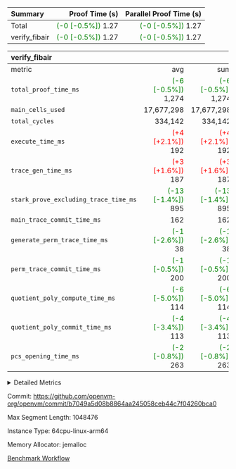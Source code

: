 | Summary | Proof Time (s) | Parallel Proof Time (s) |
|:---|---:|---:|
| Total | <span style='color: green'>(-0 [-0.5%])</span> 1.27 | <span style='color: green'>(-0 [-0.5%])</span> 1.27 |
| verify_fibair | <span style='color: green'>(-0 [-0.5%])</span> 1.27 | <span style='color: green'>(-0 [-0.5%])</span> 1.27 |


| verify_fibair |||||
|:---|---:|---:|---:|---:|
|metric|avg|sum|max|min|
| `total_proof_time_ms ` | <span style='color: green'>(-6 [-0.5%])</span> 1,274 | <span style='color: green'>(-6 [-0.5%])</span> 1,274 | <span style='color: green'>(-6 [-0.5%])</span> 1,274 | <span style='color: green'>(-6 [-0.5%])</span> 1,274 |
| `main_cells_used     ` |  17,677,298 |  17,677,298 |  17,677,298 |  17,677,298 |
| `total_cycles        ` |  334,142 |  334,142 |  334,142 |  334,142 |
| `execute_time_ms     ` | <span style='color: red'>(+4 [+2.1%])</span> 192 | <span style='color: red'>(+4 [+2.1%])</span> 192 | <span style='color: red'>(+4 [+2.1%])</span> 192 | <span style='color: red'>(+4 [+2.1%])</span> 192 |
| `trace_gen_time_ms   ` | <span style='color: red'>(+3 [+1.6%])</span> 187 | <span style='color: red'>(+3 [+1.6%])</span> 187 | <span style='color: red'>(+3 [+1.6%])</span> 187 | <span style='color: red'>(+3 [+1.6%])</span> 187 |
| `stark_prove_excluding_trace_time_ms` | <span style='color: green'>(-13 [-1.4%])</span> 895 | <span style='color: green'>(-13 [-1.4%])</span> 895 | <span style='color: green'>(-13 [-1.4%])</span> 895 | <span style='color: green'>(-13 [-1.4%])</span> 895 |
| `main_trace_commit_time_ms` |  162 |  162 |  162 |  162 |
| `generate_perm_trace_time_ms` | <span style='color: green'>(-1 [-2.6%])</span> 38 | <span style='color: green'>(-1 [-2.6%])</span> 38 | <span style='color: green'>(-1 [-2.6%])</span> 38 | <span style='color: green'>(-1 [-2.6%])</span> 38 |
| `perm_trace_commit_time_ms` | <span style='color: green'>(-1 [-0.5%])</span> 200 | <span style='color: green'>(-1 [-0.5%])</span> 200 | <span style='color: green'>(-1 [-0.5%])</span> 200 | <span style='color: green'>(-1 [-0.5%])</span> 200 |
| `quotient_poly_compute_time_ms` | <span style='color: green'>(-6 [-5.0%])</span> 114 | <span style='color: green'>(-6 [-5.0%])</span> 114 | <span style='color: green'>(-6 [-5.0%])</span> 114 | <span style='color: green'>(-6 [-5.0%])</span> 114 |
| `quotient_poly_commit_time_ms` | <span style='color: green'>(-4 [-3.4%])</span> 113 | <span style='color: green'>(-4 [-3.4%])</span> 113 | <span style='color: green'>(-4 [-3.4%])</span> 113 | <span style='color: green'>(-4 [-3.4%])</span> 113 |
| `pcs_opening_time_ms ` | <span style='color: green'>(-2 [-0.8%])</span> 263 | <span style='color: green'>(-2 [-0.8%])</span> 263 | <span style='color: green'>(-2 [-0.8%])</span> 263 | <span style='color: green'>(-2 [-0.8%])</span> 263 |



<details>
<summary>Detailed Metrics</summary>

|  | verify_program_compile_ms | total_cells | stark_prove_excluding_trace_time_ms | quotient_poly_compute_time_ms | quotient_poly_commit_time_ms | perm_trace_commit_time_ms | pcs_opening_time_ms | main_trace_commit_time_ms |
| --- | --- | --- | --- | --- | --- | --- | --- |
|  | 7 | 65,536 | 39 | 2 | 5 | 0 | 23 | 7 | 

| air_name | rows | quotient_deg | main_cols | interactions | constraints | cells |
| --- | --- | --- | --- | --- | --- | --- |
| AccessAdapterAir<2> |  | 2 |  | 5 | 12 |  | 
| AccessAdapterAir<4> |  | 2 |  | 5 | 12 |  | 
| AccessAdapterAir<8> |  | 2 |  | 5 | 12 |  | 
| FibonacciAir | 32,768 | 1 | 2 |  | 5 | 65,536 | 
| FriReducedOpeningAir |  | 2 |  | 39 | 71 |  | 
| JalRangeCheckAir |  | 2 |  | 9 | 14 |  | 
| NativePoseidon2Air<BabyBearParameters>, 1> |  | 2 |  | 136 | 572 |  | 
| PhantomAir |  | 2 |  | 3 | 5 |  | 
| ProgramAir |  | 1 |  | 1 | 4 |  | 
| VariableRangeCheckerAir |  | 1 |  | 1 | 4 |  | 
| VmAirWrapper<AluNativeAdapterAir, FieldArithmeticCoreAir> |  | 2 |  | 15 | 27 |  | 
| VmAirWrapper<BranchNativeAdapterAir, BranchEqualCoreAir<1> |  | 2 |  | 11 | 25 |  | 
| VmAirWrapper<NativeAdapterAir<2, 0>, PublicValuesCoreAir> |  | 2 |  | 11 | 29 |  | 
| VmAirWrapper<NativeLoadStoreAdapterAir<1>, NativeLoadStoreCoreAir<1> |  | 2 |  | 15 | 20 |  | 
| VmAirWrapper<NativeLoadStoreAdapterAir<4>, NativeLoadStoreCoreAir<4> |  | 2 |  | 15 | 20 |  | 
| VmAirWrapper<NativeVectorizedAdapterAir<4>, FieldExtensionCoreAir> |  | 2 |  | 15 | 27 |  | 
| VmConnectorAir |  | 2 |  | 5 | 11 |  | 
| VolatileBoundaryAir |  | 2 |  | 7 | 19 |  | 

| group | trace_gen_time_ms | total_proof_time_ms | total_cycles | total_cells | stark_prove_excluding_trace_time_ms | quotient_poly_compute_time_ms | quotient_poly_commit_time_ms | perm_trace_commit_time_ms | pcs_opening_time_ms | main_trace_commit_time_ms | main_cells_used | generate_perm_trace_time_ms | execute_time_ms |
| --- | --- | --- | --- | --- | --- | --- | --- | --- | --- | --- | --- | --- | --- |
| verify_fibair | 187 | 1,274 | 334,142 | 62,474,410 | 895 | 114 | 113 | 200 | 263 | 162 | 17,677,298 | 38 | 192 | 

| group | air_name | rows | prep_cols | perm_cols | main_cols | cells |
| --- | --- | --- | --- | --- | --- | --- |
| verify_fibair | AccessAdapterAir<2> | 131,072 |  | 16 | 11 | 3,538,944 | 
| verify_fibair | AccessAdapterAir<4> | 65,536 |  | 16 | 13 | 1,900,544 | 
| verify_fibair | AccessAdapterAir<8> | 128 |  | 16 | 17 | 4,224 | 
| verify_fibair | FriReducedOpeningAir | 2,048 |  | 84 | 27 | 227,328 | 
| verify_fibair | JalRangeCheckAir | 32,768 |  | 28 | 12 | 1,310,720 | 
| verify_fibair | NativePoseidon2Air<BabyBearParameters>, 1> | 32,768 |  | 312 | 398 | 23,265,280 | 
| verify_fibair | PhantomAir | 16,384 |  | 12 | 6 | 294,912 | 
| verify_fibair | ProgramAir | 8,192 |  | 8 | 10 | 147,456 | 
| verify_fibair | VariableRangeCheckerAir | 262,144 | 2 | 8 | 1 | 2,359,296 | 
| verify_fibair | VmAirWrapper<AluNativeAdapterAir, FieldArithmeticCoreAir> | 262,144 |  | 36 | 29 | 17,039,360 | 
| verify_fibair | VmAirWrapper<BranchNativeAdapterAir, BranchEqualCoreAir<1> | 32,768 |  | 28 | 23 | 1,671,168 | 
| verify_fibair | VmAirWrapper<NativeLoadStoreAdapterAir<1>, NativeLoadStoreCoreAir<1> | 65,536 |  | 40 | 21 | 3,997,696 | 
| verify_fibair | VmAirWrapper<NativeLoadStoreAdapterAir<4>, NativeLoadStoreCoreAir<4> | 32,768 |  | 40 | 27 | 2,195,456 | 
| verify_fibair | VmAirWrapper<NativeVectorizedAdapterAir<4>, FieldExtensionCoreAir> | 32,768 |  | 36 | 38 | 2,424,832 | 
| verify_fibair | VmConnectorAir | 2 | 1 | 16 | 5 | 42 | 
| verify_fibair | VolatileBoundaryAir | 65,536 |  | 20 | 12 | 2,097,152 | 

| group | trace_height_constraint | weighted_sum | threshold |
| --- | --- | --- | --- |
| verify_fibair | 0 | 1,085,444 | 2,013,265,921 | 
| verify_fibair | 1 | 5,411,200 | 2,013,265,921 | 
| verify_fibair | 2 | 542,722 | 2,013,265,921 | 
| verify_fibair | 3 | 5,476,612 | 2,013,265,921 | 
| verify_fibair | 4 | 65,536 | 2,013,265,921 | 
| verify_fibair | 5 | 12,851,850 | 2,013,265,921 | 

| trace_height_constraint | threshold |
| --- | --- |
| 0 | 2,013,265,921 | 

</details>


Commit: https://github.com/openvm-org/openvm/commit/b7049a5d08b8864aa245058ceb44c7f04260bca0

Max Segment Length: 1048476

Instance Type: 64cpu-linux-arm64

Memory Allocator: jemalloc

[Benchmark Workflow](https://github.com/openvm-org/openvm/actions/runs/14674973451)
